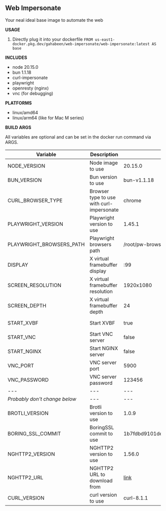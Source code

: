 Web Impersonate
---
Your neal ideal base image to automate the web


**USAGE**
1. Directly plug it into your dockerfile
`FROM us-east1-docker.pkg.dev/gahabeen/web-impersonate/web-impersonate:latest AS base`


**INCLUDES**

- node 20.15.0
- bun 1.1.18
- curl-impersonate
- playwright
- openresty (nginx)
- vnc (for debugging)

**PLATFORMS**

- linux/amd64
- linux/arm64 (like for Mac M series)

**BUILD ARGS**

All variables are optional and can be set in the docker run command via ARGS.

| Variable | Description | Default | Options |
| --- | --- | --- | --- |
| NODE_VERSION | Node image to use | 20.15.0 | - |
| BUN_VERSION | Bun version to use | bun-v1.1.18 | - |
| CURL_BROWSER_TYPE | Browser type to use with curl-impersonate | chrome | chrome, firefox |
| PLAYWRIGHT_VERSION | Playwright version to use | 1.45.1 | - |
| PLAYWRIGHT_BROWSERS_PATH | Playwright browsers path | /root/pw-browsers | - |
| DISPLAY | X virtual framebuffer display | :99 | :0..99 |
| SCREEN_RESOLUTION | X virtual framebuffer resolution | 1920x1080 | - |
| SCREEN_DEPTH | X virtual framebuffer depth | 24 | - |
| START_XVBF | Start XVBF | true | true, false |
| START_VNC | Start VNC server | false | true, false |
| START_NGINX | Start NGINX server | false | true, false |
| VNC_PORT | VNC server port | 5900 | 1-65535 |
| VNC_PASSWORD | VNC server password | 123456 | - |
|---|---|---|---|
| *Probably don't change below* |---|---|---|
| BROTLI_VERSION | Brotli version to use | 1.0.9 | - |
| BORING_SSL_COMMIT | BoringSSL commit to use | 1b7fdbd9101dedc3e0aa3fcf4ff74eacddb34ecc | - |
| NGHTTP2_VERSION | NGHTTP2 version to use | 1.56.0 | - |
| NGHTTP2_URL | NGHTTP2 URL to download from | [link](https://github.com/nghttp2/nghttp2/releases/download/v1.56.0/nghttp2-1.56.0.tar.bz2) | - |
| CURL_VERSION | curl version to use | curl-8.1.1 | - |